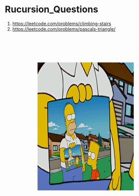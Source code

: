 # Rucursion_Questions

1. https://leetcode.com/problems/climbing-stairs <br>
2. https://leetcode.com/problems/pascals-triangle/

  <br><br>
   <br><br>
   <center>
  <img src="./giphy (1).gif" height =400 width =300 margin=50>  
  </center>


